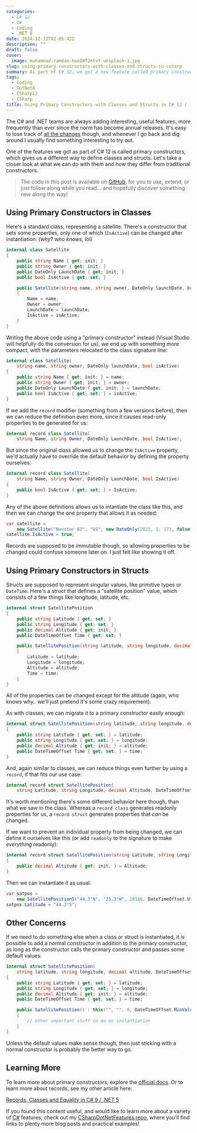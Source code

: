 ```yaml
---
categories:
  - C# 12
  - C#
  - Coding
  - .NET 8
date: 2024-12-13T02:05:42Z
description: ""
draft: false
cover:
  image: muhammad-ramdan-hwoIWT2mtvY-unsplash-1.jpg
slug: using-primary-constructors-with-classes-and-structs-in-csharp
summary: As part of C# 12, we got a new feature called primary constructors. Let's see how they work and what we can do with them.
tags:
  - Coding
  - DotNet8
  - CSharp12
  - CSharp
title: Using Primary Constructors with Classes and Structs in C# 12 / .NET 8
---
```

The C# and .NET teams are always adding interesting, useful features, more frequently than ever since the norm has become annual releases. It's easy to lose track of [all the changes](https://learn.microsoft.com/en-us/dotnet/csharp/whats-new/csharp-version-history) though, and whenever I go back and dig around I usually find something interesting to try out.

One of the features we got as part of C# 12 is called primary constructors, which gives us a different way to define classes and structs. Let's take a closer look at what we can do with them and how they differ from traditional constructors.

> The code in this post is available on [GitHub](https://github.com/grantwinney/CSharpDotNetFeatures/tree/master/C%23%2012/PrimaryConstructors), for you to use, extend, or just follow along while you read... and hopefully discover something new along the way!

## Using Primary Constructors in Classes

Here's a standard class, representing a satellite. There's a constructor that sets some properties, only one of which (`IsActive`) can be changed after instantiation: _(why? who knows, lol)_

```csharp
internal class Satellite
{
    public string Name { get; init; }
    public string Owner { get; init; }
    public DateOnly LaunchDate { get; init; }
    public bool IsActive { get; set; }

    public Satellite(string name, string owner, DateOnly launchDate, bool isActive)
    {
        Name = name;
        Owner = owner;
        LaunchDate = launchDate;
        IsActive = isActive;
    }
}
```

Writing the above code using a "primary constructor" instead (Visual Studio will helpfully do the conversion for us), we end up with something more compact, with the parameters relocated to the class signature line:

```csharp
internal class Satellite(
    string name, string owner, DateOnly launchDate, bool isActive)
{
    public string Name { get; init; } = name;
    public string Owner { get; init; } = owner;
    public DateOnly LaunchDate { get; init; } = launchDate;
    public bool IsActive { get; set; } = isActive;
}
```

If we add the `record` modifier (something from a few versions before), then we can reduce the definition even more, since it causes read-only properties to be generated for us:

```csharp
internal record class Satellite(
    string Name, string Owner, DateOnly LaunchDate, bool IsActive);
```

But since the original class allowed us to change the `IsActive` property, we'd actually have to override the default behavior by defining the property ourselves:

```csharp
internal record class Satellite(
    string Name, string Owner, DateOnly LaunchDate, bool IsActive)
{
    public bool IsActive { get; set; } = IsActive;
}
```

Any of the above definitions allows us to intantiate the class like this, and then we can change the one property that allows it as needed:

```csharp
var satellite =
    new Satellite("Navstar 82", "US", new DateOnly(2023, 1, 17), false);
satellite.IsActive = true;
```

Records are supposed to be immutable though, so allowing properties to be changed could confuse someone later on. I just felt like showing it off.

## Using Primary Constructors in Structs

Structs are supposed to represent singular values, like primitive types or `DateTime`. Here's a struct that defines a "satellite position" value, which consists of a few things like longitude, latitude, etc.

```csharp
internal struct SatellitePosition
{
    public string Latitude { get; set; }
    public string Longitude { get; set; }
    public decimal Altitude { get; init; }
    public DateTimeOffset Time { get; set; }

    public SatellitePosition(string latitude, string longitude, decimal altitude, DateTimeOffset time)
    {
        Latitude = latitude;
        Longitude = longitude;
        Altitude = altitude;
        Time = time;
    }
}
```

All of the properties can be changed except for the altitude (again, who knows why.. we'll just pretend it's some crazy requirement).

As with classes, we can migrate it to a primary constructor easily enough:

```csharp
internal struct SatellitePosition(string latitude, string longitude, decimal altitude, DateTimeOffset time)
{
    public string Latitude { get; set; } = latitude;
    public string Longitude { get; set; } = longitude;
    public decimal Altitude { get; init; } = altitude;
    public DateTimeOffset Time { get; set; } = time;
}
```

And, again similar to classes, we can reduce things even further by using a `record`, if that fits our use case:

```csharp
internal record struct SatellitePosition(
    string Latitude, string Longitude, decimal Altitude, DateTimeOffset Time);
```

It's worth mentioning there's some different behavior here though, than what we saw in the class. Whereas a `record class` generates readonly properties for us, a `record struct` generates properties that _can_ be changed.

If we want to prevent an individual property from being changed, we can define it ourselves like this (or add `readonly` to the signature to make _everything_ readonly):

```csharp
internal record struct SatellitePosition(string Latitude, string Longitude, decimal Altitude, DateTimeOffset Time)
{
    public decimal Altitude { get; init; } = Altitude;
}
```

Then we can instantiate it as usual:

```csharp
var satpos =
    new SatellitePosition1("44.3°N", "25.3°W", 20186, DateTimeOffset.UtcNow);
satpos.Latitude = "44.3°S";
```

## Other Concerns

If we need to do something else when a class or struct is instantiated, it _is_ possible to add a normal constructor in addition to the primary constructor, as long as the constructor calls the primary constructor and passes some default values:

```csharp
internal struct SatellitePosition(
    string latitude, string longitude, decimal altitude, DateTimeOffset time)
{
    public string Latitude { get; set; } = latitude;
    public string Longitude { get; set; } = longitude;
    public decimal Altitude { get; init; } = altitude;
    public DateTimeOffset Time { get; set; } = time;

    public SatellitePosition() : this("", "", 0, DateTimeOffset.MinValue)
    {
        // other important stuff to do on instantiation
    }
}
```

Unless the default values make sense though, then just sticking with a normal constructor is probably the better way to go.

## Learning More

To learn more about primary constructors, explore the [official docs](https://learn.microsoft.com/en-us/dotnet/csharp/programming-guide/classes-and-structs/instance-constructors#primary-constructors). Or to learn more about records, see my other article here:

[Records, Classes and Equality in C# 9 / .NET 5](https://grantwinney.com/records-classes-and-equality-in-csharp/)

If you found this content useful, and would like to learn more about a variety of [C#](https://grantwinney.com/tag/csharp/) features, check out my [CSharpDotNetFeatures repo](https://github.com/grantwinney/CSharpDotNetFeatures), where you'll find links to plenty more blog posts and practical examples!